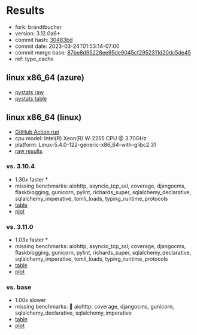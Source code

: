 # Results

- fork: brandtbucher
- version: 3.12.0a6+
- commit hash: [30483bd](https://github.com/brandtbucher/cpython/commit/30483bd)
- commit date: 2023-03-24T01:53:14-07:00
- commit merge base: [87be8d95228ee95de9045cf2952311d20dc5de45](https://github.com/brandtbucher/cpython/commit/87be8d95228ee95de9045cf2952311d20dc5de45)
- ref: type_cache

## linux x86_64 (azure)

- [pystats raw](bm-20230324-azure-x86_64-brandtbucher-type_cache-3.12.0a6%2B-30483bd-pystats.json)
- [pystats table](bm-20230324-azure-x86_64-brandtbucher-type_cache-3.12.0a6%2B-30483bd-pystats.md)

## linux x86_64 (linux)

- [GitHub Action run](https://github.com/faster-cpython/benchmarking/actions/runs/4516051892)
- cpu model: Intel(R) Xeon(R) W-2255 CPU @ 3.70GHz
- platform: Linux-5.4.0-122-generic-x86_64-with-glibc2.31
- [raw results](bm-20230324-linux-x86_64-brandtbucher-type_cache-3.12.0a6%2B-30483bd.json)

### vs. 3.10.4

- 1.30x faster \*
- missing benchmarks: aiohttp, asyncio_tcp_ssl, coverage, djangocms, flaskblogging, gunicorn, pylint, richards_super, sqlalchemy_declarative, sqlalchemy_imperative, tomli_loads, typing_runtime_protocols
- [table](bm-20230324-linux-x86_64-brandtbucher-type_cache-3.12.0a6%2B-30483bd-vs-3.10.4.md)
- [plot](bm-20230324-linux-x86_64-brandtbucher-type_cache-3.12.0a6%2B-30483bd-vs-3.10.4.png)

### vs. 3.11.0

- 1.03x faster \*
- missing benchmarks: aiohttp, asyncio_tcp_ssl, coverage, djangocms, flaskblogging, gunicorn, pylint, richards_super, sqlalchemy_declarative, sqlalchemy_imperative, tomli_loads, typing_runtime_protocols
- [table](bm-20230324-linux-x86_64-brandtbucher-type_cache-3.12.0a6%2B-30483bd-vs-3.11.0.md)
- [plot](bm-20230324-linux-x86_64-brandtbucher-type_cache-3.12.0a6%2B-30483bd-vs-3.11.0.png)

### vs. base

- 1.00x slower
- missing benchmarks: 🔴 aiohttp, coverage, djangocms, gunicorn, sqlalchemy_declarative, sqlalchemy_imperative
- [table](bm-20230324-linux-x86_64-brandtbucher-type_cache-3.12.0a6%2B-30483bd-vs-base.md)
- [plot](bm-20230324-linux-x86_64-brandtbucher-type_cache-3.12.0a6%2B-30483bd-vs-base.png)


